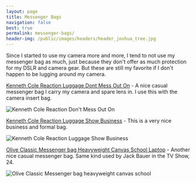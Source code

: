 ```yaml
---
layout: page
title: Messenger Bags
navigation: false
best: true
permalink: messenger-bags/
header-img: /public/images/headers/header_joshua_tree.jpg
---
```


Since I started to use my camera more and more, I tend to not use my messenger bag as much, just because they don't offer as much protection for my DSLR and camera gear. But these are still my favorite if I don't happen to be lugging around my camera.

[Kenneth Cole Reaction Luggage Dont Mess Out On](http://www.amazon.com/gp/product/B0041O4GCE/ref=as_li_ss_tl?ie=UTF8&amp;tag=sunpech-20&amp;linkCode=as2&amp;camp=1789&amp;creative=390957&amp;creativeASIN=B0041O4GCE) - A nice casual messenger bag I carry my camera and spare lens in. I use this with the camera insert bag.

![Kenneth Cole Reaction Don't Mess Out On](http://2.bp.blogspot.com/-fMdPW2OCSjM/U-P22nPz4cI/AAAAAAABwDE/eIkfak1Hpq4/s600/2014-08-07+at+14-48-05.jpg)

[Kenneth Cole Reaction Luggage Show Business](http://www.amazon.com/gp/product/B0041O4G7Y/ref=as_li_ss_tl?ie=UTF8&amp;tag=sunpech-20&amp;linkCode=as2&amp;camp=1789&amp;creative=390957&amp;creativeASIN=B0041O4G7Y) - This is a very nice business and formal bag.

![Kenneth Cole Reaction Luggage Show Business](http://1.bp.blogspot.com/-11ITwYb3xRI/U-P26_6TsjI/AAAAAAABwDM/EKe7rLkMYCE/s600/2014-08-07+at+14-46-27.jpg)

[Olive Classic Messenger bag Heavyweight Canvas School Laptop](http://www.amazon.com/gp/product/B001F4OKYM/ref=as_li_ss_tl?ie=UTF8&amp;tag=sunpech-20&amp;linkCode=as2&amp;camp=1789&amp;creative=390957&amp;creativeASIN=B001F4OKYM) - Another nice casual messenger bag. Same kind used by Jack Bauer in the TV Show, 24.

![Olive Classic Messenger bag heavyweight canvas school](http://1.bp.blogspot.com/-GKKdadHpG30/U-P2-jLdpDI/AAAAAAABwDU/llEHQP0feTI/s600/2014-08-07+at+14-43-26.jpg)
